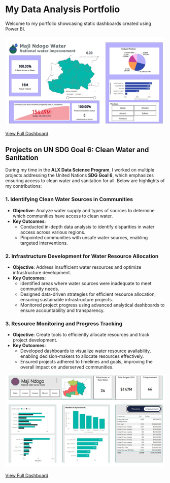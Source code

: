
# My Data Analysis Portfolio


Welcome to my portfolio showcasing static dashboards created using Power BI.

![Dashboard Preview](report1.jpg)

[View Full Dashboard](https://github.com/rukayat-adedeji/powerbi-dashboards/blob/a37a2dd4353b4fa6353018d87d96a80c09ece28a/dashboard1.pdf)

## **Projects on UN SDG Goal 6: Clean Water and Sanitation**

During my time in the **ALX Data Science Program**, I worked on multiple projects addressing the United Nations **SDG Goal 6**, which emphasizes ensuring access to clean water and sanitation for all. Below are highlights of my contributions:

### **1. Identifying Clean Water Sources in Communities**
- **Objective**: Analyze water supply and types of sources to determine which communities have access to clean water.
- **Key Outcomes**:
  - Conducted in-depth data analysis to identify disparities in water access across various regions.
  - Pinpointed communities with unsafe water sources, enabling targeted interventions.

### **2. Infrastructure Development for Water Resource Allocation**
- **Objective**: Address insufficient water resources and optimize infrastructure development.
- **Key Outcomes**:
  - Identified areas where water sources were inadequate to meet community needs.
  - Designed data-driven strategies for efficient resource allocation, ensuring sustainable infrastructure projects.
  - Monitored project progress using advanced analytical dashboards to ensure accountability and transparency.

### **3. Resource Monitoring and Progress Tracking**
- **Objective**: Create tools to efficiently allocate resources and track project development.
- **Key Outcomes**:
  - Developed dashboards to visualize water resource availability, enabling decision-makers to allocate resources effectively.
  - Ensured projects adhered to timelines and goals, improving the overall impact on underserved communities.

![Dashboard Preview](report2.jpg)

[View Full Dashboard](dashboard2.pdf)
